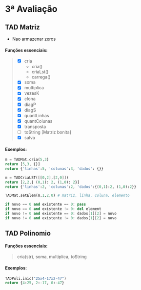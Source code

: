 # 3ª Avaliação

## TAD Matriz 

* Nao armazenar zeros

#### Funções essenciais:
> - [x] cria
>   * cria()
>   * criaLst()
>   * carrega()
> - [x] soma
> - [x] multiplica
> - [x] vezesK
> - [x] clona
> - [x] diagP
> - [x] diagS
> - [x] quantLinhas
> - [x] quantColunas
> - [x] transposta
> - [ ] toString [Matriz bonita]
> - [x] salva

#### Exemplos:
```python
m = TADMat.cria(5,3)
return [5,3, {}]
return {'linhas':5, 'colunas':3, 'dados': {}}
```

```python
m = TADCriaLST([[0,2],[2,0]])
return [2,2,{ (0,1): 2, (1,0): 2}]
return {'linhas':2, 'colunas':2, 'dados':{(0,1):2, (1,0):2}}
```

```python
TADMat.setElem(m,1,2,0) # matriz, linha, coluna, elemento
```

```python
if novo == 0 and existente == 0: pass
if novo == 0 and existente != 0: del element
if novo != 0 and existente == 0: dados[1][2] = novo
if novo != 0 and existente != 0: dados[1][2] = novo
```

## TAD Polinomio

#### Funções essenciais:

> cria(str), soma, multiplica, toString

#### Exemplos:

```python
TADPoli.inic("25x4-17x2-47")
return {4:25, 2:-17, 0:-47}
```
